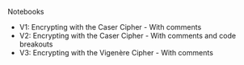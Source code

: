 Notebooks

* V1: Encrypting with the Caser Cipher - With comments
* V2: Encrypting with the Caser Cipher - With comments and code breakouts
* V3: Encrypting with the Vigenère Cipher - With comments
